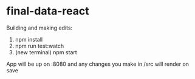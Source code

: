 # final-data-react

Building and making edits:

1. npm install
2. npm run test:watch
3. (new terminal) npm start

App will be up on :8080 and any changes you make in /src will render on save
